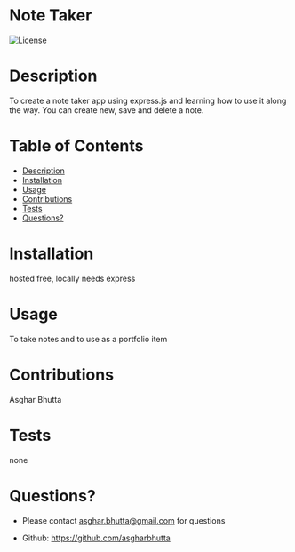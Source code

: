 # Note Taker

  [![License](https://img.shields.io/badge/License-BSD%203--Clause-blue.svg)](https://opensource.org/licenses/BSD-3-Clause)
    
  
  # Description
  To create a note taker app using express.js and learning how to use it along the way.  You can create new, save and delete a note.

  # Table of Contents
  - [Description](#Description)
  - [Installation](#Installation)
  - [Usage](#Usage)
  - [Contributions](#Contributions)
  - [Tests](#Tests)
  - [Questions?](#Questions?)


  # Installation
  hosted free, locally needs express

  # Usage
  To take notes and to use as a portfolio item

  # Contributions
  Asghar Bhutta

  # Tests
  none

  # Questions?
  - Please contact asghar.bhutta@gmail.com for questions

  - Github: https://github.com/asgharbhutta


  

